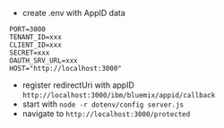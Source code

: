 - create .env with AppID data

```
PORT=3000
TENANT_ID=xxx
CLIENT_ID=xxx
SECRET=xxx
OAUTH_SRV_URL=xxx
HOST="http://localhost:3000"
```

- register redirectUri with appID `http://localhost:3000/ibm/bluemix/appid/callback`
- start with `node -r dotenv/config server.js`
- navigate to `http://localhost:3000/protected`
